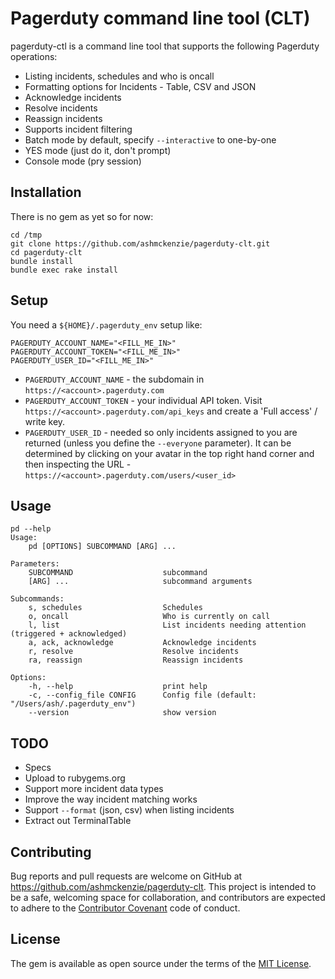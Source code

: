 # Pagerduty command line tool (CLT)

pagerduty-ctl is a command line tool that supports the following Pagerduty operations:

* Listing incidents, schedules and who is oncall
* Formatting options for Incidents - Table, CSV and JSON
* Acknowledge incidents
* Resolve incidents
* Reassign incidents
* Supports incident filtering
* Batch mode by default, specify `--interactive` to one-by-one
* YES mode (just do it, don't prompt)
* Console mode (pry session)

## Installation

There is no gem as yet so for now:

```shell
cd /tmp
git clone https://github.com/ashmckenzie/pagerduty-clt.git
cd pagerduty-clt
bundle install
bundle exec rake install
```

## Setup

You need a `${HOME}/.pagerduty_env` setup like:

```
PAGERDUTY_ACCOUNT_NAME="<FILL_ME_IN>"
PAGERDUTY_ACCOUNT_TOKEN="<FILL_ME_IN>"
PAGERDUTY_USER_ID="<FILL_ME_IN>"
```

* `PAGERDUTY_ACCOUNT_NAME` - the subdomain in `https://<account>.pagerduty.com`
* `PAGERDUTY_ACCOUNT_TOKEN` - your individual API token.  Visit `https://<account>.pagerduty.com/api_keys` and create a 'Full access' / write key.
* `PAGERDUTY_USER_ID` - needed so only incidents assigned to you are returned (unless you define the ```--everyone``` parameter).  It can be determined by clicking on your avatar in the top right hand corner and then inspecting the URL - `https://<account>.pagerduty.com/users/<user_id>`

## Usage

```shell
pd --help
Usage:
    pd [OPTIONS] SUBCOMMAND [ARG] ...

Parameters:
    SUBCOMMAND                    subcommand
    [ARG] ...                     subcommand arguments

Subcommands:
    s, schedules                  Schedules
    o, oncall                     Who is currently on call
    l, list                       List incidents needing attention (triggered + acknowledged)
    a, ack, acknowledge           Acknowledge incidents
    r, resolve                    Resolve incidents
    ra, reassign                  Reassign incidents

Options:
    -h, --help                    print help
    -c, --config_file CONFIG      Config file (default: "/Users/ash/.pagerduty_env")
    --version                     show version
```

## TODO

* Specs
* Upload to rubygems.org
* Support more incident data types
* Improve the way incident matching works
* Support `--format` (json, csv) when listing incidents
* Extract out TerminalTable

## Contributing

Bug reports and pull requests are welcome on GitHub at https://github.com/ashmckenzie/pagerduty-clt. This project is intended to be a safe, welcoming space for collaboration, and contributors are expected to adhere to the [Contributor Covenant](contributor-covenant.org) code of conduct.

## License

The gem is available as open source under the terms of the [MIT License](http://opensource.org/licenses/MIT).
